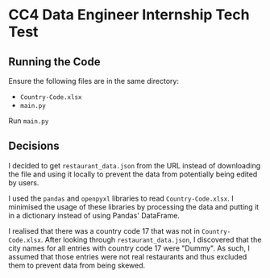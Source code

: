 # CC4 Data Engineer Internship Tech Test
## Running the Code
Ensure the following files are in the same directory:
- `Country-Code.xlsx`
- `main.py`

Run `main.py`

## Decisions
I decided to get `restaurant_data.json` from the URL instead of downloading the file and using it locally to prevent the data from potentially being edited by users.

I used the `pandas` and `openpyxl` libraries to read `Country-Code.xlsx`. I minimised the usage of these libraries by processing the data and putting it in a dictionary instead of using Pandas' DataFrame.

I realised that there was a country code 17 that was not in `Country-Code.xlsx`. After looking through `restaurant_data.json`, I discovered that the city names for all entries with country code 17 were "Dummy". As such, I assumed that those entries were not real restaurants and thus excluded them to prevent data from being skewed.
